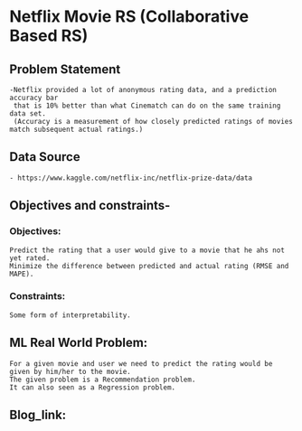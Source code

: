 # Netflix Movie RS (Collaborative Based RS)

## Problem Statement
	-Netflix provided a lot of anonymous rating data, and a prediction accuracy bar 
	 that is 10% better than what Cinematch can do on the same training data set. 
	 (Accuracy is a measurement of how closely predicted ratings of movies match subsequent actual ratings.)
## Data Source
	- https://www.kaggle.com/netflix-inc/netflix-prize-data/data

## Objectives and constraints-

### Objectives:
	Predict the rating that a user would give to a movie that he ahs not yet rated.
	Minimize the difference between predicted and actual rating (RMSE and MAPE).
	
### Constraints:
	Some form of interpretability.

## ML Real World Problem:
	For a given movie and user we need to predict the rating would be given by him/her to the movie. 
	The given problem is a Recommendation problem.
	It can also seen as a Regression problem.
    
## Blog_link:
